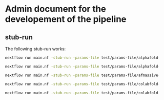 # Admin document for the developement of the pipeline

## stub-run

The following stub-run works:

```bash
nextflow run main.nf -stub-run -params-file test/params-file/alphafold-monomer.json -profile singularity
```

```bash
nextflow run main.nf -stub-run -params-file test/params-file/alphafold-multimer.json -profile singularity
```

```bash
nextflow run main.nf -stub-run -params-file test/params-file/afmassive-monomer.json -profile singularity
```

```bash
nextflow run main.nf -stub-run -params-file test/params-file/colabfold-monomer.json -profile singularity --useGpu
```

```bash
nextflow run main.nf -stub-run -params-file test/params-file/colabfold-multimer.json -profile singularity --useGpu 
```
